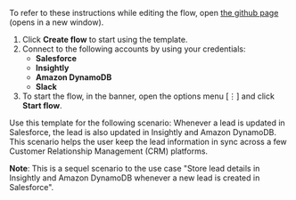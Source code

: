 To refer to these instructions while editing the flow, open [the github page](Store%20lead%20details%20in%20Insightly%20and%20Amazon%20DynamoDB%20whenever%20a%20lead%20is%20updated%20in%20Salesforce_instructions.md) (opens in a new window).

1.	Click **Create flow** to start using the template.
2.	Connect to the following accounts by using your credentials:
    - **Salesforce** 
    - **Insightly**
    - **Amazon DynamoDB**
    - **Slack**
3.	To start the flow, in the banner, open the options menu [⋮] and click **Start flow**.

Use this template for the following scenario: Whenever a lead is updated in Salesforce, the lead is also updated in Insightly and Amazon DynamoDB. 
This scenario helps the user keep the lead information in sync across a few Customer Relationship Management (CRM) platforms.

**Note**: This is a sequel scenario to the use case "Store lead details in Insightly and Amazon DynamoDB whenever a new lead is created in Salesforce".
